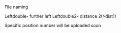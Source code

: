File naming

Leftdouble- further left
Leftdouble2- distance 2(>dist1)

Specific position number will be uploaded soon

